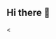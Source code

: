 ## Hi there 👋

<!--[![Mahmoud's GitHub stats](https://github-readme-stats.vercel.app/api?username=hefnymah&show_icons=true)](https://github.com/hefnymah/github-readme-stats&show_icons=true)-->


<<!--[![Top Langs](https://github-readme-stats.vercel.app/api/top-langs/?username=hefnymah&layout=donut-vertical)](https://github.com/hefnymah/github-readme-stats)-->

